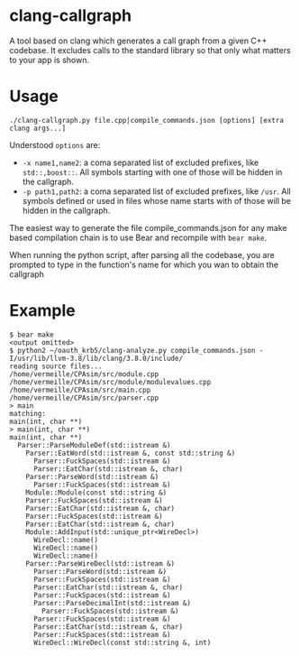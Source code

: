 # clang-callgraph
A tool based on clang which generates a call graph from a given C++ codebase. It excludes
calls to the standard library so that only what matters to your app is shown.

# Usage

`./clang-callgraph.py file.cpp|compile_commands.json [options] [extra clang args...]`

Understood `options` are:
* `-x name1,name2`: a coma separated list of excluded prefixes, like
  `std::,boost::`. All symbols starting with one of those will be hidden in the
  callgraph.
* `-p path1,path2`: a coma separated list of excluded prefixes, like
  `/usr`. All symbols defined or used in files whose name starts with of those
  will be hidden in the callgraph.

The easiest way to generate the file compile\_commands.json for any make based
compilation chain is to use Bear and recompile with `bear make`.

When running the python script, after parsing all the codebase, you are
prompted to type in the function's name for which you wan to obtain the
callgraph

# Example

```
$ bear make
<output omitted>
$ python2 ~/oauth_krb5/clang-analyze.py compile_commands.json -I/usr/lib/llvm-3.8/lib/clang/3.8.0/include/
reading source files...
/home/vermeille/CPAsim/src/module.cpp
/home/vermeille/CPAsim/src/module/modulevalues.cpp
/home/vermeille/CPAsim/src/main.cpp
/home/vermeille/CPAsim/src/parser.cpp
> main
matching:
main(int, char **)
> main(int, char **)
main(int, char **)
  Parser::ParseModuleDef(std::istream &)
    Parser::EatWord(std::istream &, const std::string &)
      Parser::FuckSpaces(std::istream &)
      Parser::EatChar(std::istream &, char)
    Parser::ParseWord(std::istream &)
      Parser::FuckSpaces(std::istream &)
    Module::Module(const std::string &)
    Parser::FuckSpaces(std::istream &)
    Parser::EatChar(std::istream &, char)
    Parser::FuckSpaces(std::istream &)
    Parser::EatChar(std::istream &, char)
    Module::AddInput(std::unique_ptr<WireDecl>)
      WireDecl::name()
      WireDecl::name()
      WireDecl::name()
    Parser::ParseWireDecl(std::istream &)
      Parser::ParseWord(std::istream &)
      Parser::FuckSpaces(std::istream &)
      Parser::EatChar(std::istream &, char)
      Parser::FuckSpaces(std::istream &)
      Parser::ParseDecimalInt(std::istream &)
        Parser::FuckSpaces(std::istream &)
      Parser::FuckSpaces(std::istream &)
      Parser::EatChar(std::istream &, char)
      Parser::FuckSpaces(std::istream &)
      WireDecl::WireDecl(const std::string &, int)
```

